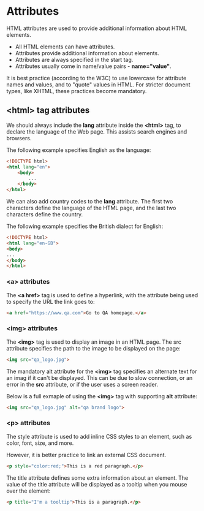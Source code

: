 # Attributes

HTML attributes are used to provide additional information about HTML elements.
* All HTML elements can have attributes.
* Attributes provide additional information about elements.
* Attributes are always specified in the start tag.
* Attributes usually come in name/value pairs - **name="value"**.

It is best practice (according to the W3C) to use lowercase for attribute names and values, and to "quote" values in HTML. 
For stricter document types, like XHTML, these practices become mandatory.

## \<html> tag attributes
We should always include the **lang** attribute inside the **\<html>** tag, to declare the language of the Web page. 
This assists search engines and browsers.

The following example specifies English as the language:
```html
<!DOCTYPE html>
<html lang="en">
    <body>
        ...
    </body>
</html>
```

We can also add country codes to the **lang** attribute. 
The first two characters define the language of the HTML page, and the last two characters define the country.

The following example specifies the British dialect for English:
```html
<!DOCTYPE html>
<html lang="en-GB">
<body>
...
</body>
</html>
```

### \<a> attributes

The **\<a href>** tag is used to define a hyperlink, with the attribute being used to specify the URL the link goes to:
```html
<a href="https://www.qa.com">Go to QA homepage.</a>
```

### \<img> attributes

The **\<img>** tag is used to display an image in an HTML page. 
The src attribute specifies the path to the image to be displayed on the page:
```html
<img src="qa_logo.jpg">
```

The mandatory alt attribute for the **\<img>** tag specifies an alternate text for an imag if it can't be displayed. 
This can be due to slow connection, or an error in the **src** attribute, or if the user uses a screen reader.

Below is a full exmaple of using the **\<img>** tag with supporting **alt** attribute:
```html
<img src="qa_logo.jpg" alt="qa brand logo">
```

### \<p> attributes

The style attribute is used to add inline CSS styles to an element, such as color, font, size, and more.

However, it is better practice to link an external CSS document.
```html
<p style="color:red;">This is a red paragraph.</p>
```

The title attribute defines some extra information about an element. 
The value of the title attribute will be displayed as a tooltip when you mouse over the element:
```html
<p title="I'm a tooltip">This is a paragraph.</p>
```















